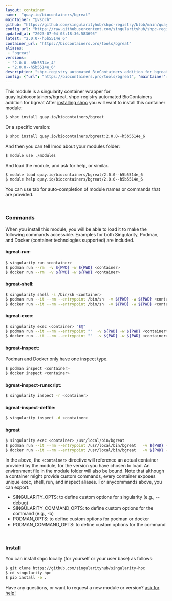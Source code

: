 ```yaml
---
layout: container
name:  "quay.io/biocontainers/bgreat"
maintainer: "@vsoch"
github: "https://github.com/singularityhub/shpc-registry/blob/main/quay.io/biocontainers/bgreat/container.yaml"
config_url: "https://raw.githubusercontent.com/singularityhub/shpc-registry/main/quay.io/biocontainers/bgreat/container.yaml"
updated_at: "2023-07-04 03:18:36.583695"
latest: "2.0.0--h5b5514e_6"
container_url: "https://biocontainers.pro/tools/bgreat"
aliases:
 - "bgreat"
versions:
 - "2.0.0--h5b5514e_4"
 - "2.0.0--h5b5514e_6"
description: "shpc-registry automated BioContainers addition for bgreat"
config: {"url": "https://biocontainers.pro/tools/bgreat", "maintainer": "@vsoch", "description": "shpc-registry automated BioContainers addition for bgreat", "latest": {"2.0.0--h5b5514e_6": "sha256:283bf000d198421f9ba8839e1ef3aa6faafa8b920adbe034fc1841e681aed232"}, "tags": {"2.0.0--h5b5514e_4": "sha256:82b2058349acec28931b3b15c808c27d398c4ae7f9624098256d007670702fbe", "2.0.0--h5b5514e_6": "sha256:283bf000d198421f9ba8839e1ef3aa6faafa8b920adbe034fc1841e681aed232"}, "docker": "quay.io/biocontainers/bgreat", "aliases": {"bgreat": "/usr/local/bin/bgreat"}}
---
```


This module is a singularity container wrapper for quay.io/biocontainers/bgreat.
shpc-registry automated BioContainers addition for bgreat
After [installing shpc](#install) you will want to install this container module:


```bash
$ shpc install quay.io/biocontainers/bgreat
```

Or a specific version:

```bash
$ shpc install quay.io/biocontainers/bgreat:2.0.0--h5b5514e_6
```

And then you can tell lmod about your modules folder:

```bash
$ module use ./modules
```

And load the module, and ask for help, or similar.

```bash
$ module load quay.io/biocontainers/bgreat/2.0.0--h5b5514e_6
$ module help quay.io/biocontainers/bgreat/2.0.0--h5b5514e_6
```

You can use tab for auto-completion of module names or commands that are provided.

<br>

### Commands

When you install this module, you will be able to load it to make the following commands accessible.
Examples for both Singularity, Podman, and Docker (container technologies supported) are included.

#### bgreat-run:

```bash
$ singularity run <container>
$ podman run --rm  -v ${PWD} -w ${PWD} <container>
$ docker run --rm  -v ${PWD} -w ${PWD} <container>
```

#### bgreat-shell:

```bash
$ singularity shell -s /bin/sh <container>
$ podman run --it --rm --entrypoint /bin/sh  -v ${PWD} -w ${PWD} <container>
$ docker run --it --rm --entrypoint /bin/sh  -v ${PWD} -w ${PWD} <container>
```

#### bgreat-exec:

```bash
$ singularity exec <container> "$@"
$ podman run --it --rm --entrypoint ""  -v ${PWD} -w ${PWD} <container> "$@"
$ docker run --it --rm --entrypoint ""  -v ${PWD} -w ${PWD} <container> "$@"
```

#### bgreat-inspect:

Podman and Docker only have one inspect type.

```bash
$ podman inspect <container>
$ docker inspect <container>
```

#### bgreat-inspect-runscript:

```bash
$ singularity inspect -r <container>
```

#### bgreat-inspect-deffile:

```bash
$ singularity inspect -d <container>
```


#### bgreat

```bash
$ singularity exec <container> /usr/local/bin/bgreat
$ podman run --it --rm --entrypoint /usr/local/bin/bgreat   -v ${PWD} -w ${PWD} <container> -c " $@"
$ docker run --it --rm --entrypoint /usr/local/bin/bgreat   -v ${PWD} -w ${PWD} <container> -c " $@"
```



In the above, the `<container>` directive will reference an actual container provided
by the module, for the version you have chosen to load. An environment file in the
module folder will also be bound. Note that although a container
might provide custom commands, every container exposes unique exec, shell, run, and
inspect aliases. For anycommands above, you can export:

 - SINGULARITY_OPTS: to define custom options for singularity (e.g., --debug)
 - SINGULARITY_COMMAND_OPTS: to define custom options for the command (e.g., -b)
 - PODMAN_OPTS: to define custom options for podman or docker
 - PODMAN_COMMAND_OPTS: to define custom options for the command

<br>

### Install

You can install shpc locally (for yourself or your user base) as follows:

```bash
$ git clone https://github.com/singularityhub/singularity-hpc
$ cd singularity-hpc
$ pip install -e .
```

Have any questions, or want to request a new module or version? [ask for help!](https://github.com/singularityhub/singularity-hpc/issues)